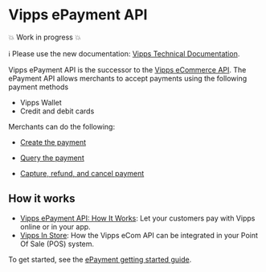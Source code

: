 <!-- START_METADATA
---
title: Introduction
sidebar_position: 1
hide_table_of_contents: true
pagination_next: null
pagination_prev: null
---
END_METADATA -->

# Vipps ePayment API

💥 Work in progress 💥

<!-- START_COMMENT -->

ℹ️ Please use the new documentation:
[Vipps Technical Documentation](https://vippsas.github.io/vipps-developer-docs/docs/APIs/epayment-api).

<!-- END_COMMENT -->

Vipps ePayment API is the successor to the [Vipps eCommerce API](https://vippsas.github.io/vipps-developer-docs/docs/APIs/ecom-api).
The ePayment API allows merchants to accept payments using the following payment methods

* Vipps Wallet
* Credit and debit cards

Merchants can do the following:

* [Create the payment](create/README.md)
<!-- START_COMMENT -->
* [Query the payment](queries/README.md)
<!-- END_COMMENT -->
* [Capture, refund, and cancel payment](modifications/README.md)

## How it works

* [Vipps ePayment API: How It Works](./how-it-works/vipps-epayment-api-how-it-works-online.md): Let your customers pay with Vipps online or in your app.
* [Vipps In Store](./how-it-works/vipps-epayment-api-how-it-works-in-store.md): How the Vipps eCom API can be integrated in your Point Of Sale (POS) system.

To get started, see the [ePayment getting started guide](getting-started.md).
